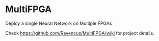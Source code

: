 # MultiFPGA
Deploy a single Neural Network on Multiple FPGAs

Check https://github.com/Ravencus/MultiFPGA/wiki for project details.

